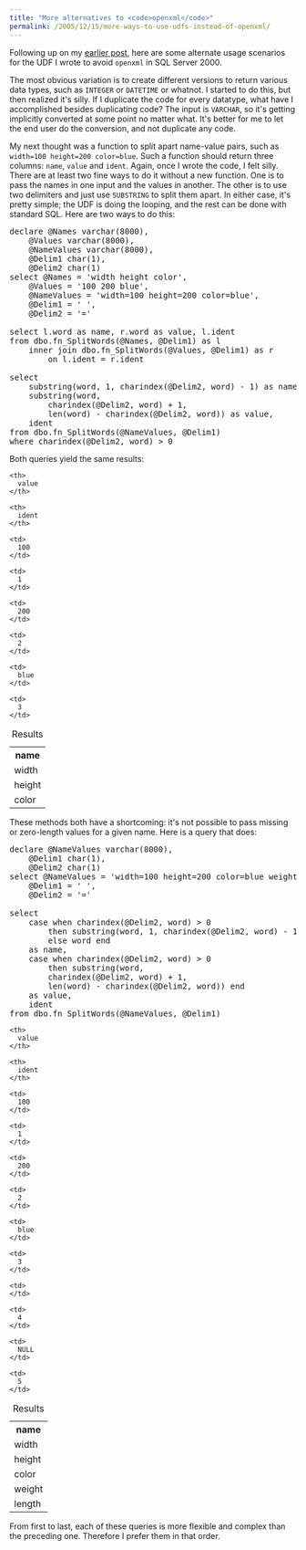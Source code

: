 ```yaml
---
title: "More alternatives to <code>openxml</code>"
permalink: /2005/12/15/more-ways-to-use-udfs-instead-of-openxml/
---
```

Following up on my [earlier post][1], here are some alternate usage scenarios for the UDF I wrote to avoid `openxml` in SQL Server 2000.

The most obvious variation is to create different versions to return various data types, such as `INTEGER` or `DATETIME` or whatnot. I started to do this, but then realized it's silly. If I duplicate the code for every datatype, what have I accomplished besides duplicating code? The input is `VARCHAR`, so it's getting implicitly converted at some point no matter what. It's better for me to let the end user do the conversion, and not duplicate any code.

My next thought was a function to split apart name-value pairs, such as `width=100 height=200 color=blue`. Such a function should return three columns: `name`, `value` and `ident`. Again, once I wrote the code, I felt silly. There are at least two fine ways to do it without a new function. One is to pass the names in one input and the values in another. The other is to use two delimiters and just use `SUBSTRING` to split them apart. In either case, it's pretty simple; the UDF is doing the looping, and the rest can be done with standard SQL. Here are two ways to do this:

<pre>declare @Names varchar(8000),
    @Values varchar(8000),
    @NameValues varchar(8000),
    @Delim1 char(1),
    @Delim2 char(1)
select @Names = 'width height color',
    @Values = '100 200 blue',
    @NameValues = 'width=100 height=200 color=blue',
    @Delim1 = ' ',
    @Delim2 = '='

select l.word as name, r.word as value, l.ident
from dbo.fn_SplitWords(@Names, @Delim1) as l
    inner join dbo.fn_SplitWords(@Values, @Delim1) as r
        on l.ident = r.ident

select 
    substring(word, 1, charindex(@Delim2, word) - 1) as name,
    substring(word,
        charindex(@Delim2, word) + 1,
        len(word) - charindex(@Delim2, word)) as value,
    ident
from dbo.fn_SplitWords(@NameValues, @Delim1)
where charindex(@Delim2, word) &gt; 0</pre>

Both queries yield the same results:

<table class="borders collapsed">
  <caption>Results</caption> <tr>
    <th>
      name
    </th>
    
    <th>
      value
    </th>
    
    <th>
      ident
    </th>
  </tr>
  
  <tr>
    <td>
      width
    </td>
    
    <td>
      100
    </td>
    
    <td>
      1
    </td>
  </tr>
  
  <tr>
    <td>
      height
    </td>
    
    <td>
      200
    </td>
    
    <td>
      2
    </td>
  </tr>
  
  <tr>
    <td>
      color
    </td>
    
    <td>
      blue
    </td>
    
    <td>
      3
    </td>
  </tr>
</table>

These methods both have a shortcoming: it's not possible to pass missing or zero-length values for a given name. Here is a query that does:

<pre>declare @NameValues varchar(8000),
    @Delim1 char(1),
    @Delim2 char(1)
select @NameValues = 'width=100 height=200 color=blue weight= length',
    @Delim1 = ' ',
    @Delim2 = '='

select 
    case when charindex(@Delim2, word) &gt; 0
        then substring(word, 1, charindex(@Delim2, word) - 1)
        else word end
    as name,
    case when charindex(@Delim2, word) &gt; 0
        then substring(word,
        charindex(@Delim2, word) + 1,
        len(word) - charindex(@Delim2, word)) end
    as value,
    ident
from dbo.fn_SplitWords(@NameValues, @Delim1)</pre>

<table class="borders collapsed">
  <caption>Results</caption> <tr>
    <th>
      name
    </th>
    
    <th>
      value
    </th>
    
    <th>
      ident
    </th>
  </tr>
  
  <tr>
    <td>
      width
    </td>
    
    <td>
      100
    </td>
    
    <td>
      1
    </td>
  </tr>
  
  <tr>
    <td>
      height
    </td>
    
    <td>
      200
    </td>
    
    <td>
      2
    </td>
  </tr>
  
  <tr>
    <td>
      color
    </td>
    
    <td>
      blue
    </td>
    
    <td>
      3
    </td>
  </tr>
  
  <tr>
    <td>
      weight
    </td>
    
    <td>
    </td>
    
    <td>
      4
    </td>
  </tr>
  
  <tr>
    <td>
      length
    </td>
    
    <td>
      NULL
    </td>
    
    <td>
      5
    </td>
  </tr>
</table>

From first to last, each of these queries is more flexible and complex than the preceding one. Therefore I prefer them in that order.

 [1]: /blog/2005/11/15/use-microsoft-sql-servers-openxml-sparingly/
